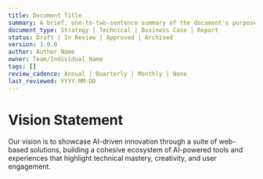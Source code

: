 ```yaml
---
title: Document Title
summary: A brief, one-to-two-sentence summary of the document's purpose and content.
document_type: Strategy | Technical | Business Case | Report
status: Draft | In Review | Approved | Archived
version: 1.0.0
author: Author Name
owner: Team/Individual Name
tags: []
review_cadence: Annual | Quarterly | Monthly | None
last_reviewed: YYYY-MM-DD
---
```

# Vision Statement

Our vision is to showcase AI-driven innovation through a suite of web-based solutions, building a cohesive ecosystem of AI-powered tools and experiences that highlight technical mastery, creativity, and user engagement.
